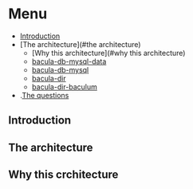 # Menu


- [Introduction](#introduction)
- [The architecture](#the architecture)
   - [Why this architecture](#why this architecture)
   - [bacula-db-mysql-data](/docs/bacula-db-mysql-data.md)
   - [bacula-db-mysql](/docs/bacula-db-mysql.md)
   - [bacula-dir](/docs/bacula-dir.md)
   - [bacula-dir-baculum](/docs/bacula-dir-baculum.md)
- .[The questions](/docs/questions.md)

<a name="introduction"></a>    
## Introduction

<a name="the architecture"></a>
## The architecture

<a name="why this architecture"></a>
## Why this crchitecture
